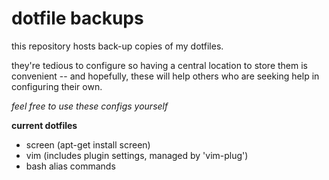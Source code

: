 dotfile backups
===============

this repository hosts back-up copies
of my dotfiles.

they're tedious to configure so having
a central location to store them is
convenient -- and hopefully, these will
help others who are seeking help in configuring
their own.

*feel free to use these configs yourself*

**current dotfiles**
- screen (apt-get install  screen)
- vim (includes plugin settings, managed by 'vim-plug')
- bash alias commands
